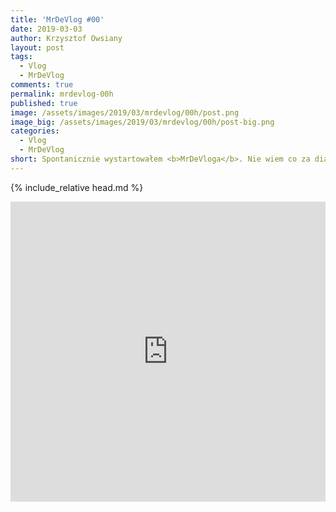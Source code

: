 ```yaml
---
title: 'MrDeVlog #00'
date: 2019-03-03
author: Krzysztof Owsiany
layout: post
tags:
  - Vlog
  - MrDeVlog
comments: true
permalink: mrdevlog-00h
published: true
image: /assets/images/2019/03/mrdevlog/00h/post.png
image_big: /assets/images/2019/03/mrdevlog/00h/post-big.png
categories:
  - Vlog
  - MrDeVlog
short: Spontanicznie wystartowałem <b>MrDeVloga</b>. Nie wiem co za diabeł we mnie wstąpił. Zapraszam do obejrzenia, komentowania.
---
```

{% include_relative head.md %}

<div width="640" height="480" style="margin-left:auto; margin-right:auto;">
<embed width="100%" height="480" src="https://www.youtube.com/embed/sUfT27_ZsNA"/>
</div >

